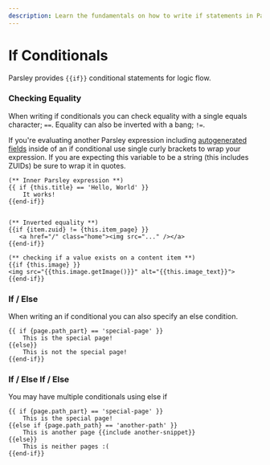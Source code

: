 ```yaml
---
description: Learn the fundamentals on how to write if statements in Parsley.
---
```


# If Conditionals

Parsley provides `{{if}}` conditional statements for logic flow.

### Checking Equality

When writing if conditionals you can check equality with a single equals character; `==`. Equality can also be inverted with a bang; `!=`.

If you're evaluating another Parsley expression including [autogenerated fields](/zesty-io/docs/wiki/Zesty-Autogenerated-Fields) inside of an if conditional use single curly brackets to wrap your expression. If you are expecting this variable to be a string \(this includes ZUIDs\) be sure to wrap it in quotes.

```markup
(** Inner Parsley expression **)
{{ if {this.title} == 'Hello, World' }}
    It works!
{{end-if}}


(** Inverted equality **)
{{if {item.zuid} != {this.item_page} }}
   <a href="/" class="home"><img src="..." /></a>
{{end-if}}

(** checking if a value exists on a content item **)
{{if {this.image} }}
<img src="{{this.image.getImage()}}" alt="{{this.image_text}}">
{{end-if}}

```

### If / Else

When writing an if conditional you can also specify an else condition.

```text
{{ if {page.path_part} == 'special-page' }}
    This is the special page!
{{else}}
    This is not the special page!
{{end-if}}
```

### If / Else If / Else

You may have multiple conditionals using else if

```text
{{ if {page.path_part} == 'special-page' }}
    This is the special page!
{{else if {page.path_path} == 'another-path' }}
    This is another page {{include another-snippet}}
{{else}}
    This is neither pages :(
{{end-if}}
```

